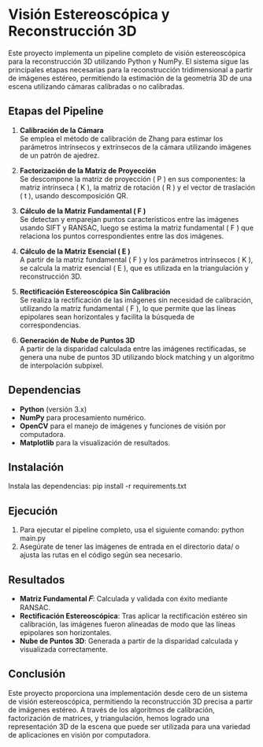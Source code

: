 # Visión Estereoscópica y Reconstrucción 3D

Este proyecto implementa un pipeline completo de visión estereoscópica para la reconstrucción 3D utilizando Python y NumPy. El sistema sigue las principales etapas necesarias para la reconstrucción tridimensional a partir de imágenes estéreo, permitiendo la estimación de la geometría 3D de una escena utilizando cámaras calibradas o no calibradas.

## Etapas del Pipeline

1. **Calibración de la Cámara**  
   Se emplea el método de calibración de Zhang para estimar los parámetros intrínsecos y extrínsecos de la cámara utilizando imágenes de un patrón de ajedrez.

2. **Factorización de la Matriz de Proyección**  
   Se descompone la matriz de proyección \( P \) en sus componentes: la matriz intrínseca \( K \), la matriz de rotación \( R \) y el vector de traslación \( t \), usando descomposición QR.

3. **Cálculo de la Matriz Fundamental \( F \)**  
   Se detectan y emparejan puntos característicos entre las imágenes usando SIFT y RANSAC, luego se estima la matriz fundamental \( F \) que relaciona los puntos correspondientes entre las dos imágenes.

4. **Cálculo de la Matriz Esencial \( E \)**  
   A partir de la matriz fundamental \( F \) y los parámetros intrínsecos \( K \), se calcula la matriz esencial \( E \), que es utilizada en la triangulación y reconstrucción 3D.

5. **Rectificación Estereoscópica Sin Calibración**  
   Se realiza la rectificación de las imágenes sin necesidad de calibración, utilizando la matriz fundamental \( F \), lo que permite que las líneas epipolares sean horizontales y facilita la búsqueda de correspondencias.

6. **Generación de Nube de Puntos 3D**  
   A partir de la disparidad calculada entre las imágenes rectificadas, se genera una nube de puntos 3D utilizando block matching y un algoritmo de interpolación subpixel.

## Dependencias

- **Python** (versión 3.x)
- **NumPy** para procesamiento numérico.
- **OpenCV** para el manejo de imágenes y funciones de visión por computadora.
- **Matplotlib** para la visualización de resultados.

## Instalación
Instala las dependencias:
pip install -r requirements.txt

## Ejecución
1. Para ejecutar el pipeline completo, usa el siguiente comando:
python main.py
2. Asegúrate de tener las imágenes de entrada en el directorio data/ o ajusta las rutas en el código según sea necesario.

## Resultados
- **Matriz Fundamental 𝐹**: Calculada y validada con éxito mediante RANSAC.
- **Rectificación Estereoscópica**:  Tras aplicar la rectificación estéreo sin calibración, las imágenes fueron alineadas de modo que las líneas epipolares son horizontales.
- **Nube de Puntos 3D**: Generada a partir de la disparidad calculada y visualizada correctamente.

## Conclusión
Este proyecto proporciona una implementación desde cero de un sistema de visión estereoscópica, permitiendo la reconstrucción 3D precisa a partir de imágenes estéreo. A través de los algoritmos de calibración, factorización de matrices, y triangulación, hemos logrado una representación 3D de la escena que puede ser utilizada para una variedad de aplicaciones en visión por computadora.
